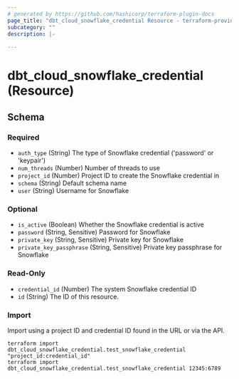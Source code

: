 ```yaml
---
# generated by https://github.com/hashicorp/terraform-plugin-docs
page_title: "dbt_cloud_snowflake_credential Resource - terraform-provider-dbt-cloud"
subcategory: ""
description: |-
  
---
```


# dbt_cloud_snowflake_credential (Resource)





<!-- schema generated by tfplugindocs -->
## Schema

### Required

- `auth_type` (String) The type of Snowflake credential ('password' or 'keypair')
- `num_threads` (Number) Number of threads to use
- `project_id` (Number) Project ID to create the Snowflake credential in
- `schema` (String) Default schema name
- `user` (String) Username for Snowflake

### Optional

- `is_active` (Boolean) Whether the Snowflake credential is active
- `password` (String, Sensitive) Password for Snowflake
- `private_key` (String, Sensitive) Private key for Snowflake
- `private_key_passphrase` (String, Sensitive) Private key passphrase for Snowflake

### Read-Only

- `credential_id` (Number) The system Snowflake credential ID
- `id` (String) The ID of this resource.


### Import

Import using a project ID and credential ID found in the URL or via the API.
```commandline
terraform import dbt_cloud_snowflake_credential.test_snowflake_credential "project_id:credential_id"
terraform import dbt_cloud_snowflake_credential.test_snowflake_credential 12345:6789
```
